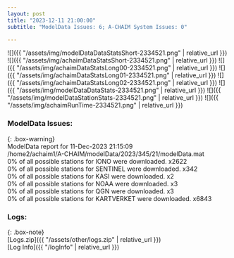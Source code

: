 ```yaml
---
layout: post
title: "2023-12-11 21:00:00"
subtitle: "ModelData Issues: 6; A-CHAIM System Issues: 0"

---
```


![]({{ "/assets/img/modelDataDataStatsShort-2334521.png" | relative_url }})
![]({{ "/assets/img/achaimDataStatsShort-2334521.png" | relative_url }})
![]({{ "/assets/img/achaimDataStatsLong00-2334521.png" | relative_url }})
![]({{ "/assets/img/achaimDataStatsLong01-2334521.png" | relative_url }})
![]({{ "/assets/img/achaimDataStatsLong02-2334521.png" | relative_url }})
![]({{ "/assets/img/modelDataDataStats-2334521.png" | relative_url }})
![]({{ "/assets/img/modelDataStationStats-2334521.png" | relative_url }})
![]({{ "/assets/img/achaimRunTime-2334521.png" | relative_url }})


### ModelData Issues:  
  
{: .box-warning}  
 ModelData report for 11-Dec-2023 21:15:09   
 /home2/achaim1/A-CHAIM/modelData/2023/345/21/modelData.mat   
 0% of all possible stations for IONO were downloaded. x2622   
 0% of all possible stations for SENTINEL were downloaded. x342   
 0% of all possible stations for KASI were downloaded. x2   
 0% of all possible stations for NOAA were downloaded. x3   
 0% of all possible stations for QGN were downloaded. x3   
 0% of all possible stations for KARTVERKET were downloaded. x6843   
  


### Logs:  
  
{: .box-note}  
[Logs.zip]({{ "/assets/other/logs.zip" | relative_url }})  
[Log Info]({{ "/logInfo" | relative_url }})  
